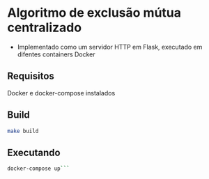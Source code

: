 # Algoritmo de exclusão mútua centralizado

- Implementado como um servidor HTTP em Flask, executado em difentes containers Docker

## Requisitos
Docker e docker-compose instalados

## Build
```bash
make build
```

## Executando
```bash
docker-compose up```
